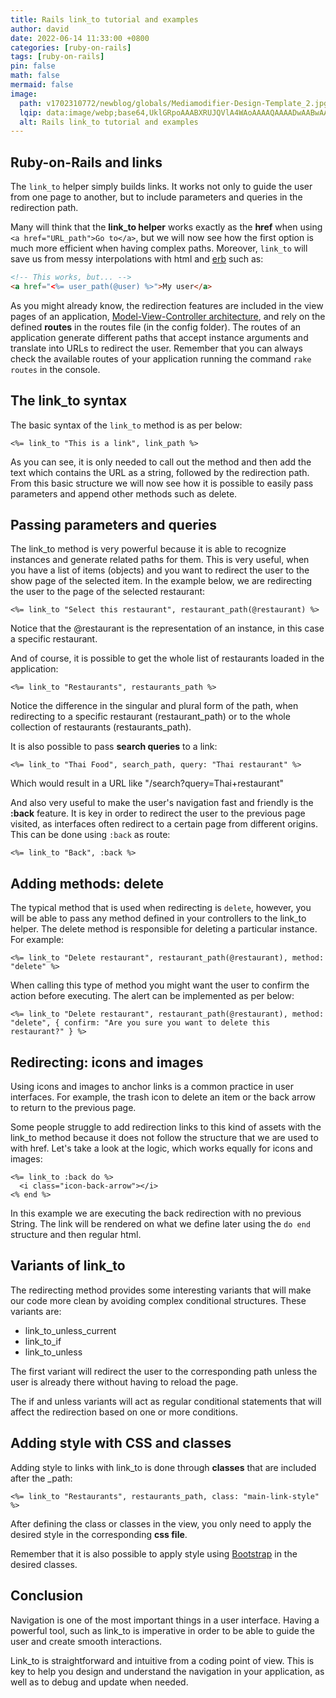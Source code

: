 ```yaml
---
title: Rails link_to tutorial and examples
author: david
date: 2022-06-14 11:33:00 +0800
categories: [ruby-on-rails]
tags: [ruby-on-rails]
pin: false
math: false
mermaid: false
image:
  path: v1702310772/newblog/globals/Mediamodifier-Design-Template_2.jpg
  lqip: data:image/webp;base64,UklGRpoAAABXRUJQVlA4WAoAAAAQAAAADwAABwAAQUxQSDIAAAARL0AmbZurmr57yyIiqE8oiG0bejIYEQTgqiDA9vqnsUSI6H+oAERp2HZ65qP/VIAWAFZQOCBCAAAA8AEAnQEqEAAIAAVAfCWkAALp8sF8rgRgAP7o9FDvMCkMde9PK7euH5M1m6VWoDXf2FkP3BqV0ZYbO6NA/VFIAAAA
  alt: Rails link_to tutorial and examples
---
```


## Ruby-on-Rails and links

The `link_to` helper simply builds links. It works not only to guide the user from one page to another, but to include parameters and queries in the redirection path.

Many will think that the **link_to helper** works exactly as the **href** when using `<a href="URL_path">Go to</a>`, but we will now see how the first option is much more efficient when having complex paths. Moreover, `link_to` will save us from messy interpolations with html and <a href="https://github.com/ruby/erb" target="_blank" >erb</a> such as:

```html
<!-- This works, but... -->
<a href="<%= user_path(@user) %>">My user</a>
```

As you might already know, the redirection features are included in the view pages of an application, [Model-View-Controller architecture](https://www.bootrails.com/blog/ruby-on-rails-mvc/), and rely on the defined **routes** in the routes file (in the config folder). The routes of an application generate different paths that accept instance arguments and translate into URLs to redirect the user. Remember that you can always check the available routes of your application running the command `rake routes` in the console.


## The link_to syntax

The basic syntax of the `link_to` method is as per below:

```erb
<%= link_to "This is a link", link_path %>
```

As you can see, it is only needed to call out the method and then add the text which contains the URL as a string, followed by the redirection path. From this basic structure we will now see how it is possible to easily pass parameters and append other methods such as delete.


## Passing parameters and queries

The link_to method is very powerful because it is able to recognize instances and generate related paths for them. This is very useful, when you have a list of items (objects) and you want to redirect the user to the show page of the selected item. In the example below, we are redirecting the user to the page of the selected restaurant:

```erb
<%= link_to "Select this restaurant", restaurant_path(@restaurant) %>
```

Notice that the @restaurant is the representation of an instance, in this case a specific restaurant.

And of course, it is possible to get the whole list of restaurants loaded in the application:

```erb
<%= link_to "Restaurants", restaurants_path %>
```

Notice the difference in the singular and plural form of the path, when redirecting to a specific restaurant (restaurant_path) or to the whole collection of restaurants (restaurants_path).

It is also possible to pass **search queries** to a link:

```erb
<%= link_to "Thai Food", search_path, query: "Thai restaurant" %>
```

Which would result in a URL like "/search?query=Thai+restaurant"

And also very useful to make the user's navigation fast and friendly is the **:back** feature. It is key in order to redirect the user to the previous page visited, as interfaces often redirect to a certain page from different origins. This can be done using `:back` as route:

```erb
<%= link_to "Back", :back %>
```


## Adding methods: delete

The typical method that is used when redirecting is `delete`, however, you will be able to pass any method defined in your controllers to the link_to helper. The delete method is responsible for deleting a particular instance. For example:

```erb
<%= link_to "Delete restaurant", restaurant_path(@restaurant), method: "delete" %>
```

When calling this type of method you might want the user to confirm the action before executing. The alert can be implemented as per below:

```erb
<%= link_to "Delete restaurant", restaurant_path(@restaurant), method: "delete", { confirm: "Are you sure you want to delete this restaurant?" } %>
```

## Redirecting: icons and images

Using icons and images to anchor links is a common practice in user interfaces. For example, the trash icon to delete an item or the back arrow to return to the previous page.

Some people struggle to add redirection links to this kind of assets with the link_to method because it does not follow the structure that we are used to with href. Let's take a look at the logic, which works equally for icons and images:

```erb
<%= link_to :back do %>
  <i class="icon-back-arrow"></i>
<% end %>
```

In this example we are executing the back redirection with no previous String. The link will be rendered on what we define later using the `do end` structure and then regular html.

## Variants of link_to

The redirecting method provides some interesting variants that will make our code more clean by avoiding complex conditional structures. These variants are:

- link_to_unless_current
- link_to_if
- link_to_unless

The first variant will redirect the user to the corresponding path unless the user is already there without having to reload the page.

The if and unless variants will act as regular conditional statements that will affect the redirection based on one or more conditions.

## Adding style with CSS and classes

Adding style to links with link_to is done through **classes** that are included after the _path:

```erb
<%= link_to "Restaurants", restaurants_path, class: "main-link-style" %>
```

After defining the class or classes in the view, you only need to apply the desired style in the corresponding **css file**.

Remember that it is also possible to apply style using [Bootstrap](https://www.bootrails.com/blog/rails-bootstrap-tutorial/) in the desired classes.

## Conclusion

Navigation is one of the most important things in a user interface. Having a powerful tool, such as link_to is imperative in order to be able to guide the user and create smooth interactions.

Link_to is straightforward and intuitive from a coding point of view. This is key to help you design and understand the navigation in your application, as well as to debug and update when needed.
